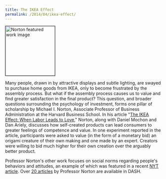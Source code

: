 ```yaml
---
title: The IKEA Effect
permalink: /2014/04/ikea-effect/
---
```

<img src="{{site.baseurl}}/assets/img/medium_Origami.png" alt="Norton featured work image" title="Origami" style="vertical-align: top; border: 1px solid black;" class="floatright" height="160" width="160">

Many people, drawn in by attractive displays and subtle lighting, are swayed to purchase home goods from IKEA, only to become frustrated by the assembly process. But what if the assembly process causes us to value and find greater satisfaction in the final product?  This question, and broader questions surrounding the psychology of investment, forms one pillar of scholarship by Michael I. Norton, Associate Professor of Business Administration at the Harvard Business School. In his article "[The IKEA Effect: When Labor Leads to Love](http://dash.harvard.edu/handle/1/12136084)," Norton, along with Daniel Mochon and Dan Ariely, discusses how self-created products can lead consumers to greater feelings of competence and value. In one experiment reported in the article, participants were asked to value (in the form of a monetary bid) an origami creature of their own making and one made by an expert. Creators were willing to bid much higher for their own creation over the arguably better product.  

Professor Norton's other work focuses on social norms regarding people's behaviors and attitudes, an example of which was featured in a recent [NYT article](http://www.nytimes.com/2014/04/26/opinion/sunday/hello-stranger.html?_r=2). Over [20 articles](http://dash.harvard.edu/browse?type=harvardAuthor&authority=087aba5ea451df7964e53fcc3e5016d7) by Professor Norton are available in DASH.  
